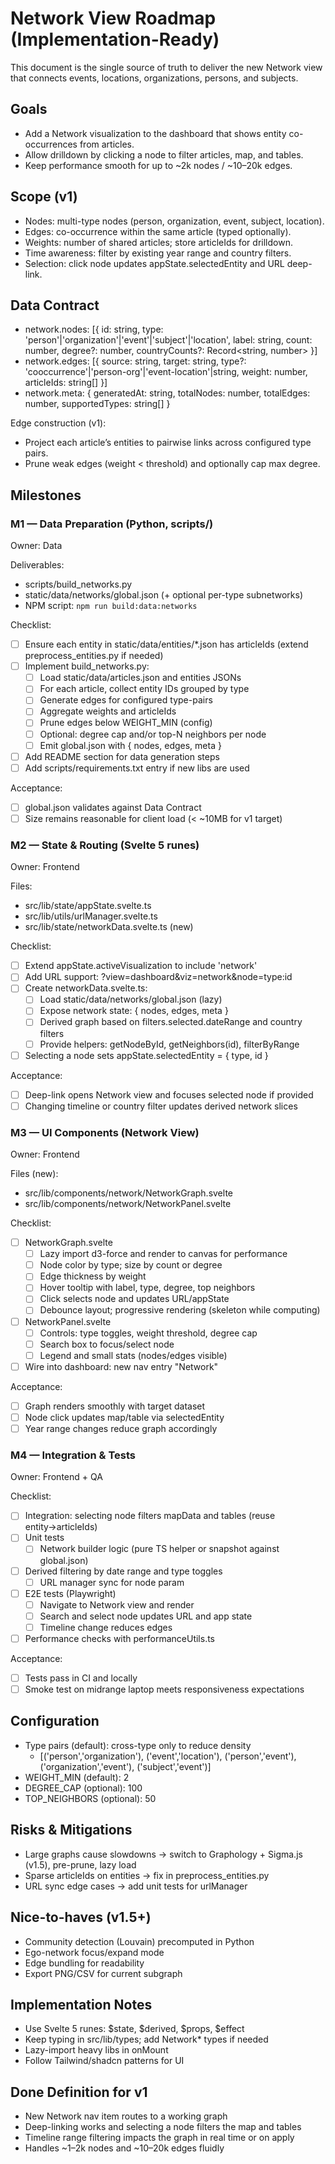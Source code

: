 # Network View Roadmap (Implementation-Ready)

This document is the single source of truth to deliver the new Network view that connects events, locations, organizations, persons, and subjects.

## Goals
- Add a Network visualization to the dashboard that shows entity co-occurrences from articles.
- Allow drilldown by clicking a node to filter articles, map, and tables.
- Keep performance smooth for up to ~2k nodes / ~10–20k edges.

## Scope (v1)
- Nodes: multi-type nodes (person, organization, event, subject, location).
- Edges: co-occurrence within the same article (typed optionally).
- Weights: number of shared articles; store articleIds for drilldown.
- Time awareness: filter by existing year range and country filters.
- Selection: click node updates appState.selectedEntity and URL deep-link.

## Data Contract
- network.nodes: [{ id: string, type: 'person'|'organization'|'event'|'subject'|'location', label: string, count: number, degree?: number, countryCounts?: Record<string, number> }]
- network.edges: [{ source: string, target: string, type?: 'cooccurrence'|'person-org'|'event-location'|string, weight: number, articleIds: string[] }]
- network.meta: { generatedAt: string, totalNodes: number, totalEdges: number, supportedTypes: string[] }

Edge construction (v1):
- Project each article’s entities to pairwise links across configured type pairs.
- Prune weak edges (weight < threshold) and optionally cap max degree.

## Milestones

### M1 — Data Preparation (Python, scripts/)
Owner: Data

Deliverables:
- scripts/build_networks.py
- static/data/networks/global.json (+ optional per-type subnetworks)
- NPM script: `npm run build:data:networks`

Checklist:
- [ ] Ensure each entity in static/data/entities/*.json has articleIds (extend preprocess_entities.py if needed)
- [ ] Implement build_networks.py:
  - [ ] Load static/data/articles.json and entities JSONs
  - [ ] For each article, collect entity IDs grouped by type
  - [ ] Generate edges for configured type-pairs
  - [ ] Aggregate weights and articleIds
  - [ ] Prune edges below WEIGHT_MIN (config)
  - [ ] Optional: degree cap and/or top-N neighbors per node
  - [ ] Emit global.json with { nodes, edges, meta }
- [ ] Add README section for data generation steps
- [ ] Add scripts/requirements.txt entry if new libs are used

Acceptance:
- [ ] global.json validates against Data Contract
- [ ] Size remains reasonable for client load (< ~10MB for v1 target)

### M2 — State & Routing (Svelte 5 runes)
Owner: Frontend

Files:
- src/lib/state/appState.svelte.ts
- src/lib/utils/urlManager.svelte.ts
- src/lib/state/networkData.svelte.ts (new)

Checklist:
- [ ] Extend appState.activeVisualization to include 'network'
- [ ] Add URL support: ?view=dashboard&viz=network&node=type:id
- [ ] Create networkData.svelte.ts:
  - [ ] Load static/data/networks/global.json (lazy)
  - [ ] Expose network state: { nodes, edges, meta }
  - [ ] Derived graph based on filters.selected.dateRange and country filters
  - [ ] Provide helpers: getNodeById, getNeighbors(id), filterByRange
- [ ] Selecting a node sets appState.selectedEntity = { type, id }

Acceptance:
- [ ] Deep-link opens Network view and focuses selected node if provided
- [ ] Changing timeline or country filter updates derived network slices

### M3 — UI Components (Network View)
Owner: Frontend

Files (new):
- src/lib/components/network/NetworkGraph.svelte
- src/lib/components/network/NetworkPanel.svelte

Checklist:
- [ ] NetworkGraph.svelte
  - [ ] Lazy import d3-force and render to canvas for performance
  - [ ] Node color by type; size by count or degree
  - [ ] Edge thickness by weight
  - [ ] Hover tooltip with label, type, degree, top neighbors
  - [ ] Click selects node and updates URL/appState
  - [ ] Debounce layout; progressive rendering (skeleton while computing)
- [ ] NetworkPanel.svelte
  - [ ] Controls: type toggles, weight threshold, degree cap
  - [ ] Search box to focus/select node
  - [ ] Legend and small stats (nodes/edges visible)
- [ ] Wire into dashboard: new nav entry "Network"

Acceptance:
- [ ] Graph renders smoothly with target dataset
- [ ] Node click updates map/table via selectedEntity
- [ ] Year range changes reduce graph accordingly

### M4 — Integration & Tests
Owner: Frontend + QA

Checklist:
- [ ] Integration: selecting node filters mapData and tables (reuse entity→articleIds)
- [ ] Unit tests
  - [ ] Network builder logic (pure TS helper or snapshot against global.json)
- [ ] Derived filtering by date range and type toggles
  - [ ] URL manager sync for node param
- [ ] E2E tests (Playwright)
  - [ ] Navigate to Network view and render
  - [ ] Search and select node updates URL and app state
  - [ ] Timeline change reduces edges
- [ ] Performance checks with performanceUtils.ts

Acceptance:
- [ ] Tests pass in CI and locally
- [ ] Smoke test on midrange laptop meets responsiveness expectations

## Configuration
- Type pairs (default): cross-type only to reduce density
  - [('person','organization'), ('event','location'), ('person','event'), ('organization','event'), ('subject','event')]
- WEIGHT_MIN (default): 2
- DEGREE_CAP (optional): 100
- TOP_NEIGHBORS (optional): 50

## Risks & Mitigations
- Large graphs cause slowdowns → switch to Graphology + Sigma.js (v1.5), pre-prune, lazy load
- Sparse articleIds on entities → fix in preprocess_entities.py
- URL sync edge cases → add unit tests for urlManager

## Nice-to-haves (v1.5+)
- Community detection (Louvain) precomputed in Python
- Ego-network focus/expand mode
- Edge bundling for readability
- Export PNG/CSV for current subgraph

## Implementation Notes
- Use Svelte 5 runes: $state, $derived, $props, $effect
- Keep typing in src/lib/types; add Network* types if needed
- Lazy-import heavy libs in onMount
- Follow Tailwind/shadcn patterns for UI

## Done Definition for v1
- New Network nav item routes to a working graph
- Deep-linking works and selecting a node filters the map and tables
- Timeline range filtering impacts the graph in real time or on apply
- Handles ~1–2k nodes and ~10–20k edges fluidly